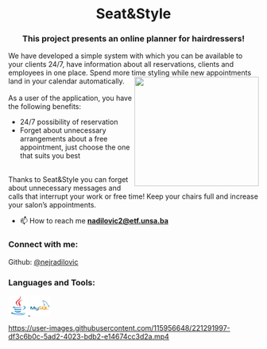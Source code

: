 <h1 align="center">Seat&Style</h1>
<h3 align="center">This project presents an online planner for hairdressers!</h3>

We have developed a simple system with which you can be available to your clients 24/7, have information about all reservations, clients and employees in one place.
Spend more time styling while new appointments land in your calendar automatically. 
<img src="https://user-images.githubusercontent.com/115956648/206901031-d190d63d-47d0-424b-ab3e-76189c24b7c7.png" align="right" width="250" height="220"/>  
<br clear="left"/>
As a user of the application, you have the following benefits: <br />
* 24/7 possibility of reservation <br />
* Forget about unnecessary arrangements about a free appointment, just choose the one that suits you best <br /> <br />

Thanks to Seat&Style you can forget about unnecessary messages and calls that interrupt your work or free time! Keep your chairs full and increase your salon’s appointments. <br />
- 📫 How to reach me **nadilovic2@etf.unsa.ba**
<h3 align="left">Connect with me:</h3>

Github: [@nejradilovic](https://github.com/nejradilovic)


<h3 align="left">Languages and Tools:</h3>
<p align="left"> <a href="https://www.java.com" target="_blank" rel="noreferrer"> <img src="https://raw.githubusercontent.com/devicons/devicon/master/icons/java/java-original.svg" alt="java" width="40" height="40"/> </a> <a href="https://www.mysql.com/" target="_blank" rel="noreferrer"> <img src="https://raw.githubusercontent.com/devicons/devicon/master/icons/mysql/mysql-original-wordmark.svg" alt="mysql" width="40" height="40"/> </a> </p>


https://user-images.githubusercontent.com/115956648/221291997-df3c6b0c-5ad2-4023-bdb2-e14674cc3d2a.mp4

